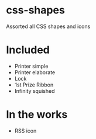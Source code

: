 css-shapes
============

Assorted all CSS shapes and icons

# Included

- Printer simple
- Printer elaborate
- Lock
- 1st Prize Ribbon
- Infinity squished

# In the works

- RSS icon

